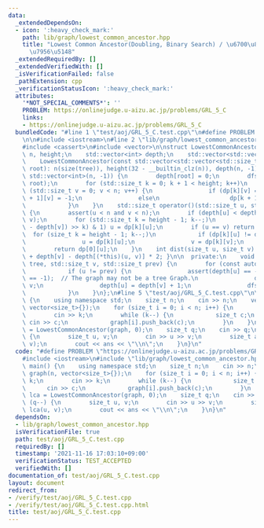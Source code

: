 ```yaml
---
data:
  _extendedDependsOn:
  - icon: ':heavy_check_mark:'
    path: lib/graph/lowest_common_ancestor.hpp
    title: "Lowest Common Ancestor(Doubling, Binary Search) / \u6700\u8FD1\u5171\u901A\
      \u7956\u5148"
  _extendedRequiredBy: []
  _extendedVerifiedWith: []
  _isVerificationFailed: false
  _pathExtension: cpp
  _verificationStatusIcon: ':heavy_check_mark:'
  attributes:
    '*NOT_SPECIAL_COMMENTS*': ''
    PROBLEM: https://onlinejudge.u-aizu.ac.jp/problems/GRL_5_C
    links:
    - https://onlinejudge.u-aizu.ac.jp/problems/GRL_5_C
  bundledCode: "#line 1 \"test/aoj/GRL_5_C.test.cpp\"\n#define PROBLEM \"https://onlinejudge.u-aizu.ac.jp/problems/GRL_5_C\"\
    \n\n#include <iostream>\n#line 2 \"lib/graph/lowest_common_ancestor.hpp\"\n\n\
    #include <cassert>\n#include <vector>\n\nstruct LowestCommonAncestor {\n    std::size_t\
    \ n, height;\n    std::vector<int> depth;\n    std::vector<std::vector<int>> dp;\n\
    \    LowestCommonAncestor(const std::vector<std::vector<std::size_t>>& tree, std::size_t\
    \ root): n(size(tree)), height(32 - __builtin_clz(n)), depth(n, -1), dp(height,\
    \ std::vector<int>(n, -1)) {\n        depth[root] = 0;\n        dfs(tree, root,\
    \ root);\n        for (std::size_t k = 0; k + 1 < height; k++)\n            for\
    \ (std::size_t v = 0; v < n; v++) {\n                if (dp[k][v] == -1) dp[k\
    \ + 1][v] = -1;\n                else\n                    dp[k + 1][v] = dp[k][dp[k][v]];\n\
    \            }\n    }\n    std::size_t operator()(std::size_t u, std::size_t v)\
    \ {\n        assert(u < n and v < n);\n        if (depth[u] < depth[v]) std::swap(u,\
    \ v);\n        for (std::size_t k = height - 1; k--;)\n            if (((depth[u]\
    \ - depth[v]) >> k) & 1) u = dp[k][u];\n        if (u == v) return u;\n      \
    \  for (size_t k = height - 1; k--;)\n            if (dp[k][u] != dp[k][v]) {\n\
    \                u = dp[k][u];\n                v = dp[k][v];\n            }\n\
    \        return dp[0][u];\n    }\n    int dist(size_t u, size_t v) { return depth[u]\
    \ + depth[v] - depth[(*this)(u, v)] * 2; }\n\n  private:\n    void dfs(const std::vector<std::vector<std::size_t>>&\
    \ tree, std::size_t v, std::size_t prev) {\n        for (const auto u: tree[v])\n\
    \            if (u != prev) {\n                assert(depth[u] == -1 and dp[0][u]\
    \ == -1);  // The graph may not be a tree Graph.\n                dp[0][u] = (int)\
    \ v;\n                depth[u] = depth[v] + 1;\n                dfs(tree, u, v);\n\
    \            }\n    }\n};\n#line 5 \"test/aoj/GRL_5_C.test.cpp\"\n\nint main()\
    \ {\n    using namespace std;\n    size_t n;\n    cin >> n;\n    vector graph(n,\
    \ vector<size_t>{});\n    for (size_t i = 0; i < n; i++) {\n        size_t k;\n\
    \        cin >> k;\n        while (k--) {\n            size_t c;\n           \
    \ cin >> c;\n            graph[i].push_back(c);\n        }\n    }\n    auto lca\
    \ = LowestCommonAncestor(graph, 0);\n    size_t q;\n    cin >> q;\n    while (q--)\
    \ {\n        size_t u, v;\n        cin >> u >> v;\n        size_t ans = lca(u,\
    \ v);\n        cout << ans << \"\\n\";\n    }\n}\n"
  code: "#define PROBLEM \"https://onlinejudge.u-aizu.ac.jp/problems/GRL_5_C\"\n\n\
    #include <iostream>\n#include \"lib/graph/lowest_common_ancestor.hpp\"\n\nint\
    \ main() {\n    using namespace std;\n    size_t n;\n    cin >> n;\n    vector\
    \ graph(n, vector<size_t>{});\n    for (size_t i = 0; i < n; i++) {\n        size_t\
    \ k;\n        cin >> k;\n        while (k--) {\n            size_t c;\n      \
    \      cin >> c;\n            graph[i].push_back(c);\n        }\n    }\n    auto\
    \ lca = LowestCommonAncestor(graph, 0);\n    size_t q;\n    cin >> q;\n    while\
    \ (q--) {\n        size_t u, v;\n        cin >> u >> v;\n        size_t ans =\
    \ lca(u, v);\n        cout << ans << \"\\n\";\n    }\n}\n"
  dependsOn:
  - lib/graph/lowest_common_ancestor.hpp
  isVerificationFile: true
  path: test/aoj/GRL_5_C.test.cpp
  requiredBy: []
  timestamp: '2021-11-16 17:03:10+09:00'
  verificationStatus: TEST_ACCEPTED
  verifiedWith: []
documentation_of: test/aoj/GRL_5_C.test.cpp
layout: document
redirect_from:
- /verify/test/aoj/GRL_5_C.test.cpp
- /verify/test/aoj/GRL_5_C.test.cpp.html
title: test/aoj/GRL_5_C.test.cpp
---
```

